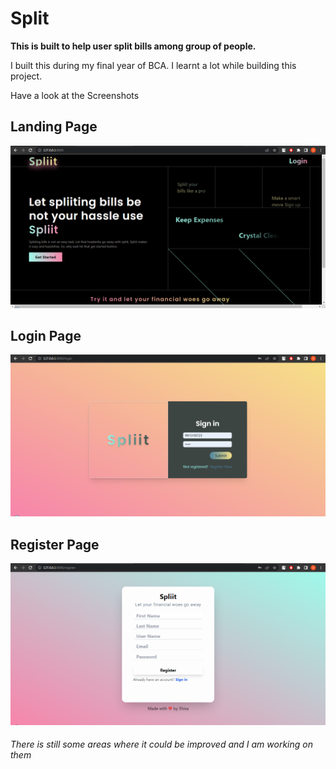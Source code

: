 # Split
**This is built to help user split bills among group of people.**

I built this during my final year of BCA. I learnt a lot while building this project.

Have a look at the Screenshots

## **Landing Page**

![Home](landingpage/Screenshots/landingpage.PNG)

## **Login Page**
![Home](landingpage/Screenshots/login.PNG)

## **Register Page**

![Home](landingpage/Screenshots/register.PNG)


###### There is still some areas where it could be improved and I am working on them
